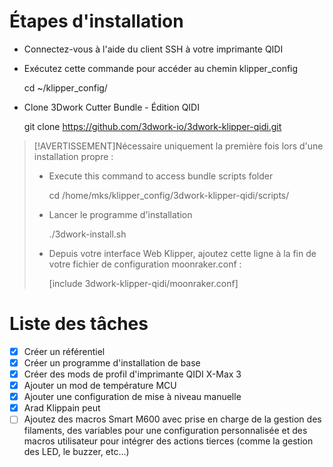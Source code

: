 # Étapes d'installation

-   Connectez-vous à l'aide du client SSH à votre imprimante QIDI
-   Exécutez cette commande pour accéder au chemin klipper_config


    cd ~/klipper_config/

-   Clone 3Dwork Cutter Bundle - Édition QIDI


    git clone https://github.com/3dwork-io/3dwork-klipper-qidi.git

> [!AVERTISSEMENT]Nécessaire uniquement la première fois lors d'une installation propre :
>
> -   Execute this command to access bundle scripts folder
>
>
>     cd /home/mks/klipper_config/3dwork-klipper-qidi/scripts/
>
> -   Lancer le programme d'installation
>
>
>     ./3dwork-install.sh
>
> -   Depuis votre interface Web Klipper, ajoutez cette ligne à la fin de votre fichier de configuration moonraker.conf :
>
>
>     [include 3dwork-klipper-qidi/moonraker.conf]

# Liste des tâches

-   [x] Créer un référentiel
-   [x] Créer un programme d'installation de base
-   [x] Créer des mods de profil d'imprimante QIDI X-Max 3
-   [x] Ajouter un mod de température MCU
-   [x] Ajouter une configuration de mise à niveau manuelle
-   [x] Arad Klippain peut
-   [ ] Ajoutez des macros Smart M600 avec prise en charge de la gestion des filaments, des variables pour une configuration personnalisée et des macros utilisateur pour intégrer des actions tierces (comme la gestion des LED, le buzzer, etc...)
